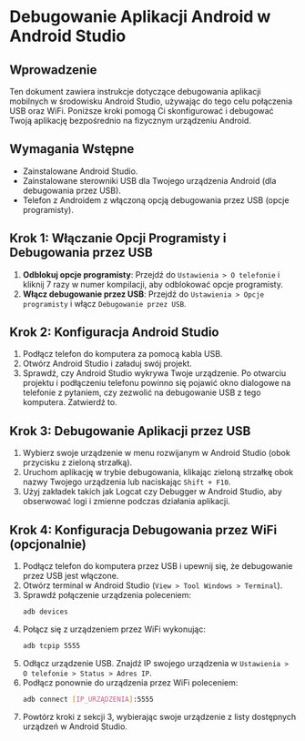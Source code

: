 
# Debugowanie Aplikacji Android w Android Studio

## Wprowadzenie
Ten dokument zawiera instrukcje dotyczące debugowania aplikacji mobilnych w środowisku Android Studio, używając do tego celu połączenia USB oraz WiFi. Poniższe kroki pomogą Ci skonfigurować i debugować Twoją aplikację bezpośrednio na fizycznym urządzeniu Android.

## Wymagania Wstępne
- Zainstalowane Android Studio.
- Zainstalowane sterowniki USB dla Twojego urządzenia Android (dla debugowania przez USB).
- Telefon z Androidem z włączoną opcją debugowania przez USB (opcje programisty).

## Krok 1: Włączanie Opcji Programisty i Debugowania przez USB
1. **Odblokuj opcje programisty**: Przejdź do `Ustawienia > O telefonie` i kliknij 7 razy w numer kompilacji, aby odblokować opcje programisty.
2. **Włącz debugowanie przez USB**: Przejdź do `Ustawienia > Opcje programisty` i włącz `Debugowanie przez USB`.

## Krok 2: Konfiguracja Android Studio
1. Podłącz telefon do komputera za pomocą kabla USB.
2. Otwórz Android Studio i załaduj swój projekt.
3. Sprawdź, czy Android Studio wykrywa Twoje urządzenie. Po otwarciu projektu i podłączeniu telefonu powinno się pojawić okno dialogowe na telefonie z pytaniem, czy zezwolić na debugowanie USB z tego komputera. Zatwierdź to.

## Krok 3: Debugowanie Aplikacji przez USB
1. Wybierz swoje urządzenie w menu rozwijanym w Android Studio (obok przycisku z zieloną strzałką).
2. Uruchom aplikację w trybie debugowania, klikając zieloną strzałkę obok nazwy Twojego urządzenia lub naciskając `Shift + F10`.
3. Użyj zakładek takich jak Logcat czy Debugger w Android Studio, aby obserwować logi i zmienne podczas działania aplikacji.

## Krok 4: Konfiguracja Debugowania przez WiFi (opcjonalnie)
1. Podłącz telefon do komputera przez USB i upewnij się, że debugowanie przez USB jest włączone.
2. Otwórz terminal w Android Studio (`View > Tool Windows > Terminal`).
3. Sprawdź połączenie urządzenia poleceniem:
   ```bash
   adb devices
   ```
4. Połącz się z urządzeniem przez WiFi wykonując:
   ```bash
   adb tcpip 5555
   ```
5. Odłącz urządzenie USB. Znajdź IP swojego urządzenia w `Ustawienia > O telefonie > Status > Adres IP`.
6. Podłącz ponownie do urządzenia przez WiFi poleceniem:
   ```bash
   adb connect [IP_URZĄDZENIA]:5555
   ```
7. Powtórz kroki z sekcji 3, wybierając swoje urządzenie z listy dostępnych urządzeń w Android Studio.
